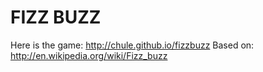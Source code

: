 FIZZ BUZZ
========

Here is the game: http://chule.github.io/fizzbuzz
Based on: http://en.wikipedia.org/wiki/Fizz_buzz